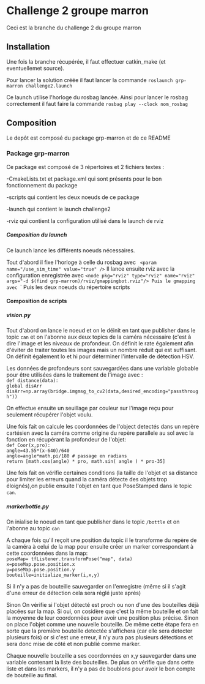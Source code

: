 # Challenge 2 groupe marron

Ceci est la branche du challenge 2 du groupe marron

## Installation

Une fois la branche récupérée, il faut effectuer catkin_make (et eventuellemet source).

Pour lancer la solution créée il faut lancer la commande `roslaunch grp-marron challenge2.launch`

Ce launch utilise l'horloge du rosbag lancée. Ainsi pour lancer le rosbag correctement il faut faire la commande `rosbag play --clock nom_rosbag`

## Composition

Le depôt est composé du package grp-marron et de ce README

### Package grp-marron

Ce package est composé de 3 répertoires et 2 fichiers textes :

-CmakeLists.txt et package.xml qui sont présents pour le bon fonctionnement du package

-scripts qui contient les deux noeuds de ce package

-launch qui contient le launch challenge2 

-rviz qui contient la configuration utilisé dans le launch de rviz

##### Composition du launch

Ce launch lance les différents noeuds nécessaires.

Tout d'abord il fixe l'horloge à celle du rosbag avec ` <param name="/use_sim_time" value="true" />`
Il lance ensuite rviz avec la configuration enregistrée avec `<node pkg="rviz" type="rviz" name="rviz" args="-d $(find grp-marron)/rviz/gmappingbot.rviz"/>
Puis le gmapping avec `<node name="gmapping" pkg="gmapping" type="slam_gmapping"/>`
Puis les deux noeuds du répertoire scripts

#### Composition de scripts

##### vision.py

Tout d'abord on lance le noeud et on le déinit en tant que publisher dans le topic `can` et on l'abonne aux deux topics de la caméra nécessaire (c'est à dire l'image et les niveaux de profondeur.
On définit le rate également afin d'éviter de traiter toutes les images mais un nombre réduit qui est suffisant.
On définit également lo et hi pour déterminer l'intervalle de détection HSV.

Les données de profondeurs sont sauvegardées dans une variable globable pour être utilisées dans le traitement de l'image avec :
<br/>`def distance(data):`
    <br/>`global disArr`
    <br/>`disArr=np.array(bridge.imgmsg_to_cv2(data,desired_encoding="passthrough"))`
    
On effectue ensuite un seuillage par couleur sur l'image reçu pour seulement récupérer l'objet voulu.

Une fois fait on calcule les coordonnées de l'object detectés dans un repère cartésien avec la caméra comme origine du repère parallele au sol avec la fonction en récupérant la profondeur de l'objet:
<br/>`def Coor(x,pro):`
    <br/>`angle=43.55*(x-640)/640`
    <br/>`angle=angle*math.pi/180 # passage en radians`
    <br/>`return [math.cos(angle) * pro, math.sin( angle ) * pro-35] ` 
 
 
Une fois fait on vérifie certaines conditions (la taille de l'objet et sa distance pour limiter les erreurs quand la caméra détecte des objets trop éloignés),on publie ensuite l'objet en tant que PoseStamped dans le topic `can`.

##### markerbottle.py

On inialise le noeud en tant que publisher dans le topic `/bottle` et on l'abonne au topic `can`

A chaque fois qu'il reçoit une position du topic il le transforme du repère de la caméra à celui de la map pour ensuite créer un marker correspondant à cette coordonnées dans la map:
<br/>`poseMap= tfListener.transformPose("map", data)`
<br/>`x=poseMap.pose.position.x`
<br/>`y=poseMap.pose.position.y`
<br/>`bouteille=initialize_marker(i,x,y)`

Si il n'y a pas de bouteille sauvegarder on l'enregistre (même si il s'agit d'une erreur de détection cela sera réglé juste aprés)

Sinon
On vérifie si l'objet détecté est proch ou non d'une des bouteilles déjà placées sur la map. Si oui, on cosidère que c'est la même bouteille et on fait la moyenne de leur coordonnées pour avoir une position plus précise. Sinon on place l'objet comme une nouvelle bouteille. De même cette étape fera en sorte que la première bouteille detectée s'affichera (car elle sera detecter plusieurs fois) or si c'est une erreur, il n'y aura pas plusieurs détections et sera donc mise de côté et non publié comme marker.

Chaque nouvelle bouteille a ses coordonnées en x,y sauvegarder dans une variable contenant la liste des bouteilles. De plus on vérifie que dans cette liste et dans les markers, il n'y a pas de boublons pour avoir le bon compte de bouteille au final.


    
  







